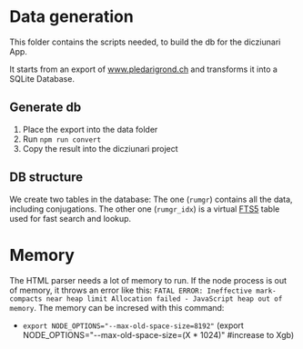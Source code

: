 # Data generation

This folder contains the scripts needed, to build the db for the dicziunari App.

It starts from an export of www.pledarigrond.ch and transforms it into a SQLite Database.

## Generate db

1. Place the export into the data folder
2. Run `npm run convert`
3. Copy the result into the dicziunari project

## DB structure

We create two tables in the database: The one (`rumgr`) contains all the data, including conjugations. The other one (`rumgr_idx`) is a virtual [FTS5](https://www.sqlite.org/fts5.html) table used for fast search and lookup.

# Memory

The HTML parser needs a lot of memory to run. If the node process is out of memory, it throws an error like this: `FATAL ERROR: Ineffective mark-compacts near heap limit Allocation failed - JavaScript heap out of memory`. The memory can be incresed with this command:

- `export NODE_OPTIONS="--max-old-space-size=8192"` (export NODE_OPTIONS="--max-old-space-size=(X \* 1024)" #increase to Xgb)
